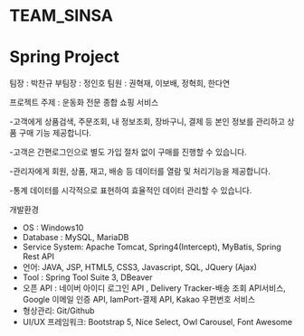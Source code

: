 # TEAM_SINSA
# Spring Project

팀장 : 박찬규
부팀장 : 정인호
팀원 : 권혁재, 이보배, 정혁희, 한다연



프로젝트 주제 : 운동화 전문 종합 쇼핑 서비스

-고객에게 상품검색, 주문조회, 내 정보조회, 장바구니, 결제 등 본인 정보를 관리하고 상품 구매 기능 제공합니다.

-고객은 간편로그인으로 별도 가입 절차 없이 구매를 진행할 수 있습니다.

-관리자에게 회원, 상품, 재고, 배송 등 데이터를 열람 및 처리기능을 제공합니다.

-통계 데이터를 시각적으로 표현하여 효율적인 데이터 관리할 수 있습니다.



개발환경
- OS : Windows10
- Database : MySQL, MariaDB
- Service System: Apache Tomcat, Spring4(Intercept), MyBatis, Spring Rest API
- 언어: JAVA, JSP, HTML5, CSS3, Javascript, SQL, JQuery (Ajax)
- Tool : Spring Tool Suite 3, DBeaver 
- 오픈 API : 네이버 아이디 로그인 API , Delivery Tracker-배송 조회 API서비스, Google 이메일 인증 API, IamPort-결제 API, Kakao 우편번호 서비스
- 형상관리: Git/Github   
- UI/UX 프레임워크: Bootstrap 5, Nice Select, Owl Carousel, Font Awesome
